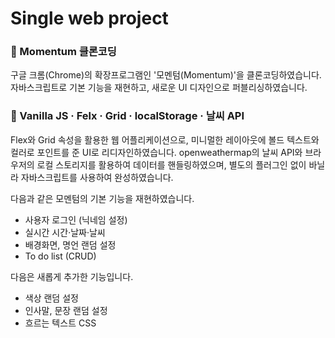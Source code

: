 # Single web project


### 📌 Momentum 클론코딩

구글 크롬(Chrome)의 확장프로그램인 '모멘텀(Momentum)'을 클론코딩하였습니다. 자바스크립트로 기본 기능을 재현하고, 새로운 UI 디자인으로 퍼블리싱하였습니다.


### 📝 Vanilla JS · Felx · Grid · localStorage · 날씨 API

Flex와 Grid 속성을 활용한 웹 어플리케이션으로, 미니멀한 레이아웃에 볼드 텍스트와 컬러로 포인트를 준 UI로 리디자인하였습니다. openweathermap의 날씨 API와 브라우저의 로컬 스토리지를 활용하여 데이터를 핸들링하였으며, 별도의 플러그인 없이 바닐라 자바스크립트를 사용하여 완성하였습니다.

다음과 같은 모멘텀의 기본 기능을 재현하였습니다.
- 사용자 로그인 (닉네임 설정)
- 실시간 시간·날짜·날씨
- 배경화면, 명언 랜덤 설정
- To do list (CRUD)

다음은 새롭게 추가한 기능입니다.
- 색상 랜덤 설정
- 인사말, 문장 랜덤 설정
- 흐르는 텍스트 CSS
